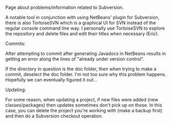 Page about problems/information related to Subversion.

A notable tool in conjunction with using NetBeans' plugin for Subversion, there is also TortoiseSVN which is a graphical UI for SVN instead of the regular console command line way. I personally use TortoiseSVN to explore the repository and delete files and edit their titles when necessary (Eric).

Commits:

After attempting to commit after generating Javadocs in NetBeans results in getting an error along the lines of "already under version control".

If the directory in question is the doc folder, then when trying to make a commit, deselect the doc folder. I'm not too sure why this problem happens. Hopefully we can eventually figured it out...

Updating:

For some reason, when updating a project, if new files were added (new classes/packages) then updates sometimes don't pick up on those. In this case, you can delete the project you're working with (make a backup first) and then do a Subversion checkout operation.